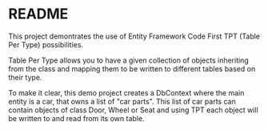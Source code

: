 # README #

This project demontrates the use of Entity Framework Code First TPT (Table Per Type) possibilities.

Table Per Type allows you to have a given collection of objects inheriting from the class and mapping them to be written to different tables based on their type.

To make it clear, this demo project creates a DbContext where the main entity is a car, that owns a list of "car parts". This list of car parts can contain objects of class Door, Wheel or Seat and using TPT each object will be written to and read from its own table.

